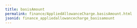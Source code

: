 ```yaml
---
title: basisAmount
permalink: finance/AppliedAllowanceCharge.basisAmount.html
jsonid: finance_appliedallowancecharge_basisamount
---
```

